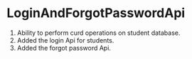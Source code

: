 # LoginAndForgotPasswordApi

1. Ability to perform curd operations on student database.
2. Added the login Api for students.
3. Added the forgot password Api.
